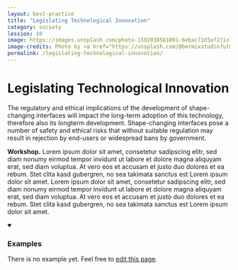 ```yaml
---
layout: best-practice
title: "Legislating Technological Innovation"
category: society
lession: 10
image: https://images.unsplash.com/photo-1592030581891-6ebac71d3af2?ixlib=rb-1.2.1&ixid=eyJhcHBfaWQiOjEyMDd9&auto=format&fit=crop&w=1928&q=80
image-credits: Photo by <a href="https://unsplash.com/@bermixstudio?utm_source=unsplash&amp;utm_medium=referral&amp;utm_content=creditCopyText">Bermix Studio</a> on <a href="/s/photos/technological-innovation?utm_source=unsplash&amp;utm_medium=referral&amp;utm_content=creditCopyText">Unsplash</a>
permalink: /legislating-technological-innovation/
---
```


# Legislating Technological Innovation
The regulatory and ethical implications of the development of shape-changing interfaces will impact the long-term adoption of this technology, therefore also its longterm development.
Shape-changing interfaces pose a number of safety and ethical risks that without suitable regulation may result in rejection by end-users or widespread bans by government. 

**Workshop.** Lorem ipsum dolor sit amet, consetetur sadipscing elitr, sed diam nonumy eirmod tempor invidunt ut labore et dolore magna aliquyam erat, sed diam voluptua. At vero eos et accusam et justo duo dolores et ea rebum. Stet clita kasd gubergren, no sea takimata sanctus est Lorem ipsum dolor sit amet. Lorem ipsum dolor sit amet, consetetur sadipscing elitr, sed diam nonumy eirmod tempor invidunt ut labore et dolore magna aliquyam erat, sed diam voluptua. At vero eos et accusam et justo duo dolores et ea rebum. Stet clita kasd gubergren, no sea takimata sanctus est Lorem ipsum dolor sit amet.

<details markdown="1" open>
<summary><h3>Examples</h3></summary> 
There is no example yet. Feel free to <a href="{{ site.repo }}/edit/master/{{ page.path }}" target="_blank"><i class="fa fa-edit fa-fw"></i> edit this page</a>.
</details>
